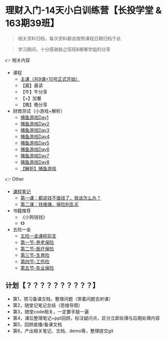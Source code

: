# 理财入门-14天小白训练营【长投学堂 & 163期39班】

> 相关资料归档，每次资料都会按照课程日期归档于此

> 学习期间，十分感谢赫之班班&嘟嘟学姐的分享


👉 相关内容
  - 课程
	  - [主课（共9课+10号正式开始）](200910)
	  - 【晨】晨读
	  - 【午】午分享
	  - 【+】加餐
	  - 【晚】晚分享
  - 财商测试（小游戏+解析）
	  - [捕鱼游戏Day1](https://jinshuju.net/f/89g35D)
	  - [捕鱼游戏Day2](https://jinshuju.net/f/X5Ryxj)
	  - [捕鱼游戏Day3](https://jinshuju.net/f/CpCuF8)
	  - [捕鱼游戏Day4](https://jinshuju.net/f/7YmdDi)
	  - [捕鱼游戏Day5](https://jinshuju.net/f/qi2o6F)
	  - [捕鱼游戏Day6](https://jinshuju.net/f/x28RGM)
	  - [捕鱼游戏Day7](https://jinshuju.net/f/xcXobd)
	  - [捕鱼游戏Day8](?)
	  - [【解析】捕鱼游戏](fishing-game)

👉 Other
  - [课程笔记](notes)
	  - [第一课：都说钱不值钱了，我该怎么办？](notes/01.png)
	  - [第二课：钱难赚，保险别乱买](notes/02.png)
  - 书籍推荐
	  - 《小狗钱钱》
	  - 《》
  - 五险一金
	  - [五险一金课程前言](https://jinshuju.net/f/a27jVO)
	  - [第一节-养老保险](https://jinshuju.net/f/VTMT4I)
	  - [第二节-医疗保险](https://jinshuju.net/f/pvY4VT)
	  - [第三节-生育险](https://jinshuju.net/f/auaLLR)
	  - [第四节-工伤险](https://jinshuju.net/f/8VHvmm)
	  - [第五节-失业保险](https://jinshuju.net/f/F6VeVb)


## 计划【？？？？？？？？？？】

- 第1，预习备课文档，整理问题（带着问题去听课）
- 第2，随堂记笔记总结（思维导图）
- 第3，随堂code相关，一定要手敲一遍
- 第4，课后整理笔记+ppt回顾，标注疑问点，区分立即处理与后期处理内容
- 第5，回顾直播/备课文档
- 第6，产出相关笔记、文档、demo等，整理提交git


